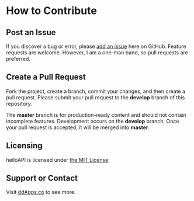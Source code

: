 # How to Contribute

## Post an Issue

If you discover a bug or error, please [add an issue](https://github.com/duliodenis/helloAPI/issues) here on GitHub. Feature requests are welcome. However, I am a one-man band, so pull requests are preferred.


## Create a Pull Request

Fork the project, create a branch, commit your changes, and then create a pull request. Please submit your pull request to the **develop** branch of this repository.

The **master** branch is for production-ready content and should not contain incomplete features. Development occurs on the **develop** branch. Once your pull request is accepted, it will be merged into **master**.


## Licensing
helloAPI is licensed under [the MIT License](LICENSE).

## Support or Contact
Visit [ddApps.co](http://ddapps.co) to see more.
